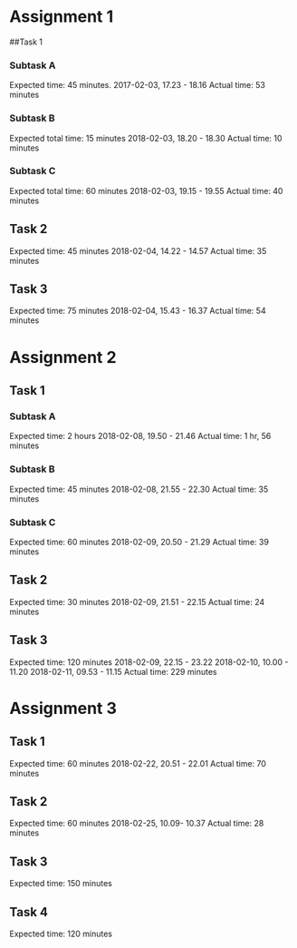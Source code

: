 # Assignment 1

##Task 1
### Subtask A
Expected  time: 45 minutes. 
2017-02-03, 17.23 - 18.16
Actual time: 53 minutes

### Subtask B
Expected total time: 15 minutes
2018-02-03, 18.20 - 18.30
Actual time: 10 minutes


### Subtask C
Expected total time: 60 minutes
2018-02-03, 19.15 - 19.55
Actual time: 40 minutes

## Task 2
Expected time: 45 minutes
2018-02-04, 14.22 - 14.57
Actual time: 35 minutes


## Task 3
Expected time: 75 minutes
2018-02-04, 15.43 - 16.37
Actual time: 54 minutes

# Assignment 2

## Task 1

### Subtask A
Expected time: 2 hours
2018-02-08, 19.50 - 21.46
Actual time: 1 hr, 56 minutes

### Subtask B
Expected time: 45 minutes
2018-02-08, 21.55 - 22.30
Actual time: 35 minutes

### Subtask C
Expected time: 60 minutes
2018-02-09, 20.50 - 21.29
Actual time: 39 minutes

## Task 2
Expected time: 30 minutes
2018-02-09, 21.51 - 22.15
Actual time: 24 minutes

## Task 3
Expected time: 120 minutes
2018-02-09, 22.15 - 23.22
2018-02-10, 10.00 - 11.20
2018-02-11, 09.53 - 11.15
Actual time: 229 minutes

# Assignment 3

## Task 1
Expected time: 60 minutes
2018-02-22, 20.51 - 22.01
Actual time: 70 minutes

## Task 2
Expected time: 60 minutes
2018-02-25, 10.09- 10.37
Actual time: 28 minutes

## Task 3
Expected time: 150 minutes


## Task 4
Expected time: 120 minutes